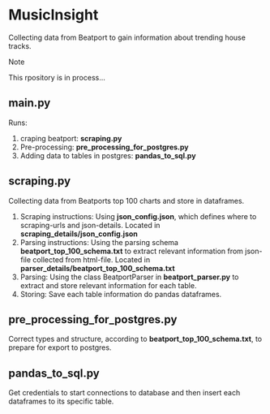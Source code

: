 # MusicInsight
Collecting data from Beatport to gain information about trending house tracks. 

> [!NOTE]
This rpository is in process...

## main.py
Runs: 
1. craping beatport: **scraping.py**
2. Pre-processing: **pre_processing_for_postgres.py**
3. Adding data to tables in postgres: **pandas_to_sql.py**

## scraping.py 
Collecting data from Beatports top 100 charts and store in dataframes. 
1. Scraping instructions: Using **json_config.json**, which defines where to scraping-urls and json-details. Located in **scraping_details/json_config.json**
2. Parsing instructions: Using the parsing schema **beatport_top_100_schema.txt** to extract relevant information from json-file collected from html-file. Located in **parser_details/beatport_top_100_schema.txt**
3. Parsing: Using the class BeatportParser in **beatport_parser.py** to extract and store relevant information for each table.
4. Storing: Save each table information do pandas dataframes. 

## pre_processing_for_postgres.py
Correct types and structure, according to **beatport_top_100_schema.txt**, to prepare for export to postgres. 

## pandas_to_sql.py
Get credentials to start connections to database and then insert each dataframes to its specific table.
